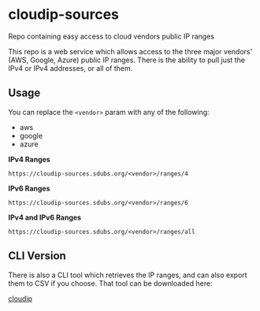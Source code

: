 # cloudip-sources
Repo containing easy access to cloud vendors public IP ranges

This repo is a web service which allows access to the three major vendors' (AWS, Google, Azure) public IP ranges. There is the ability to pull just the IPv4 or IPv4 addresses, or all of them.

## Usage

You can replace the `<vendor>` param with any of the following:
* aws
* google
* azure

**IPv4 Ranges**

`https://cloudip-sources.sdubs.org/<vendor>/ranges/4`

**IPv6 Ranges**

`https://cloudip-sources.sdubs.org/<vendor>/ranges/6`

**IPv4 and IPv6 Ranges**

`https://cloudip-sources.sdubs.org/<vendor>/ranges/all`

## CLI Version

There is also a CLI tool which retrieves the IP ranges, and can also export them to CSV if you choose. That tool can be downloaded here:

[cloudip](https://github.com/scottdware/cloudip/releases/latest)
